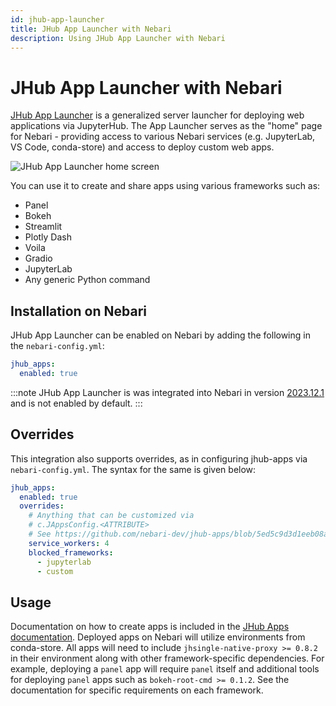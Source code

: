 ```yaml
---
id: jhub-app-launcher
title: JHub App Launcher with Nebari
description: Using JHub App Launcher with Nebari
---
```


# JHub App Launcher with Nebari

[JHub App Launcher](https://jhub-apps.nebari.dev/) is a generalized server launcher
for deploying web applications via JupyterHub. The App Launcher serves as the "home"
page for Nebari - providing access to various Nebari services (e.g. JupyterLab, VS Code,
conda-store) and access to deploy custom web apps.

![JHub App Launcher home screen](/img/how-tos/jhub_apps_home.png)

You can use it to create and share apps using various frameworks such as:

- Panel
- Bokeh
- Streamlit
- Plotly Dash
- Voila
- Gradio
- JupyterLab
- Any generic Python command

## Installation on Nebari

JHub App Launcher can be enabled on Nebari by adding the following in the
`nebari-config.yml`:

```yaml
jhub_apps:
  enabled: true
```

:::note
JHub App Launcher is was integrated into Nebari in version
[2023.12.1](https://github.com/nebari-dev/nebari/releases/tag/2023.12.1)
and is not enabled by default.
:::

## Overrides

This integration also supports overrides, as in configuring jhub-apps via `nebari-config.yml`.
The syntax for the same is given below:

```yaml
jhub_apps:
  enabled: true
  overrides:
    # Anything that can be customized via
    # c.JAppsConfig.<ATTRIBUTE>
    # See https://github.com/nebari-dev/jhub-apps/blob/5ed5c9d3d1eeb08a5710001fef1e63295d7cb48d/jhub_apps/config_utils.py#L5
    service_workers: 4
    blocked_frameworks:
      - jupyterlab
      - custom
```

## Usage

Documentation on how to create apps is included in the
[JHub Apps documentation](https://jhub-apps.nebari.dev/docs/category/create-apps).
Deployed apps on Nebari will utilize environments from conda-store. All apps
will need to include `jhsingle-native-proxy >= 0.8.2` in their environment along with
other framework-specific dependencies. For example, deploying a `panel` app will
require `panel` itself and additional tools for deploying `panel` apps such as
`bokeh-root-cmd >= 0.1.2`. See the documentation for specific requirements on
each framework.
